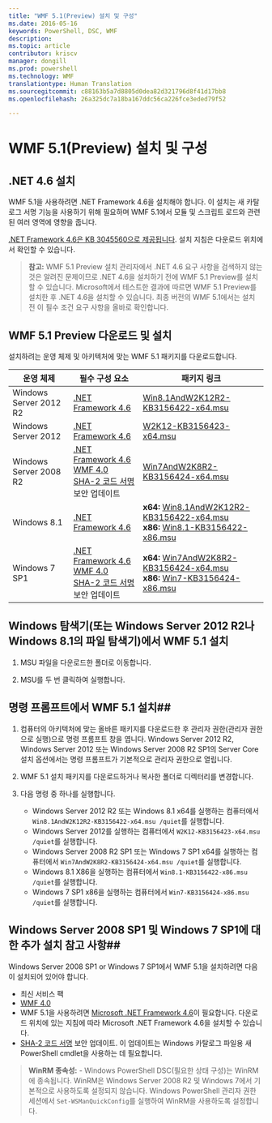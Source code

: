 ```yaml
---
title: "WMF 5.1(Preview) 설치 및 구성"
ms.date: 2016-05-16
keywords: PowerShell, DSC, WMF
description: 
ms.topic: article
contributor: kriscv
manager: dongill
ms.prod: powershell
ms.technology: WMF
translationtype: Human Translation
ms.sourcegitcommit: c88163b5a7d8805d0dea82d321796d8f41d17bb8
ms.openlocfilehash: 26a325dc7a18ba167ddc56ca226fce3eded79f52

---
```


# WMF 5.1(Preview) 설치 및 구성 #

## .NET 4.6 설치
WMF 5.1을 사용하려면 .NET Framework 4.6을 설치해야 합니다. 이 설치는 새 카탈로그 서명 기능을 사용하기 위해 필요하며 WMF 5.1에서 모듈 및 스크립트 로드와 관련된 여러 영역에 영향을 줍니다. 

[.NET Framework 4.6은 KB 3045560으로 제공됩니다](https://support.microsoft.com/en-us/kb/3045560). 설치 지침은 다운로드 위치에서 확인할 수 있습니다.

> **참고:** WMF 5.1 Preview 설치 관리자에서 .NET 4.6 요구 사항을 검색하지 않는 것은 알려진 문제이므로 .NET 4.6을 설치하기 전에 WMF 5.1 Preview를 설치할 수 있습니다. Microsoft에서 테스트한 결과에 따르면 WMF 5.1 Preview를 설치한 후 .NET 4.6을 설치할 수 있습니다. 최종 버전의 WMF 5.1에서는 설치 전 이 필수 조건 요구 사항을 올바로 확인합니다. 

## WMF 5.1 Preview 다운로드 및 설치

설치하려는 운영 체제 및 아키텍처에 맞는 WMF 5.1 패키지를 다운로드합니다.

| 운영 체제       | 필수 구성 요소 | 패키지 링크             |
|------------------------|---------------|---------------------------|
| Windows Server 2012 R2 | [.NET Framework 4.6](https://support.microsoft.com/en-us/kb/3045560) | [Win8.1AndW2K12R2-KB3156422-x64.msu](http://go.microsoft.com/fwlink/?LinkID=823586)|
| Windows Server 2012    | [.NET Framework 4.6](https://support.microsoft.com/en-us/kb/3045560) | [W2K12-KB3156423-x64.msu](http://go.microsoft.com/fwlink/?LinkID=823587)|
| Windows Server 2008 R2 | [.NET Framework 4.6](https://support.microsoft.com/en-us/kb/3045560) </br> [WMF 4.0](http://www.microsoft.com/en-us/download/details.aspx?id=40855) </br> [SHA-2 코드 서명](https://technet.microsoft.com/en-us/library/security/3033929) 보안 업데이트 | [Win7AndW2K8R2-KB3156424-x64.msu](http://go.microsoft.com/fwlink/?LinkID=823588) |
| Windows 8.1            | [.NET Framework 4.6](https://support.microsoft.com/en-us/kb/3045560) | **x64:** [Win8.1AndW2K12R2-KB3156422-x64.msu](http://go.microsoft.com/fwlink/?LinkID=823586) </br> **x86:** [Win8.1-KB3156422-x86.msu](http://go.microsoft.com/fwlink/?LinkID=823589) |
| Windows 7 SP1          | [.NET Framework 4.6](https://support.microsoft.com/en-us/kb/3045560) </br> [WMF 4.0](http://www.microsoft.com/en-us/download/details.aspx?id=40855) </br> [SHA-2 코드 서명](https://technet.microsoft.com/en-us/library/security/3033929) 보안 업데이트 | **x64:** [Win7AndW2K8R2-KB3156424-x64.msu](http://go.microsoft.com/fwlink/?LinkID=823588) </br> **x86:** [Win7-KB3156424-x86.msu](http://go.microsoft.com/fwlink/?LinkID=823590) |


## Windows 탐색기(또는 Windows Server 2012 R2나 Windows 8.1의 파일 탐색기)에서 WMF 5.1 설치

1. MSU 파일을 다운로드한 폴더로 이동합니다.

2. MSU를 두 번 클릭하여 실행합니다.

## 명령 프롬프트에서 WMF 5.1 설치##

1. 컴퓨터의 아키텍처에 맞는 올바른 패키지를 다운로드한 후 관리자 권한(관리자 권한으로 실행)으로 명령 프롬프트 창을 엽니다. Windows Server 2012 R2, Windows Server 2012 또는 Windows Server 2008 R2 SP1의 Server Core 설치 옵션에서는 명령 프롬프트가 기본적으로 관리자 권한으로 열립니다.

2. WMF 5.1 설치 패키지를 다운로드하거나 복사한 폴더로 디렉터리를 변경합니다.

3. 다음 명령 중 하나를 실행합니다.
    - Windows Server 2012 R2 또는 Windows 8.1 x64를 실행하는 컴퓨터에서 `Win8.1AndW2K12R2-KB3156422-x64.msu /quiet`를 실행합니다.
    - Windows Server 2012를 실행하는 컴퓨터에서 `W2K12-KB3156423-x64.msu /quiet`를 실행합니다.
    - Windows Server 2008 R2 SP1 또는 Windows 7 SP1 x64를 실행하는 컴퓨터에서 `Win7AndW2K8R2-KB3156424-x64.msu /quiet`를 실행합니다.
    - Windows 8.1 X86을 실행하는 컴퓨터에서 `Win8.1-KB3156422-x86.msu /quiet`를 실행합니다.
    - Windows 7 SP1 x86을 실행하는 컴퓨터에서 `Win7-KB3156424-x86.msu /quiet`를 실행합니다.

## Windows Server 2008 SP1 및 Windows 7 SP1에 대한 추가 설치 참고 사항##
Windows Server 2008 SP1 or Windows 7 SP1에서 WMF 5.1을 설치하려면 다음이 설치되어 있어야 합니다.
- 최신 서비스 팩
- [WMF 4.0](http://www.microsoft.com/en-us/download/details.aspx?id=40855)
- WMF 5.1을 사용하려면 [Microsoft .NET Framework 4.6](https://support.microsoft.com/en-us/kb/3045560)이 필요합니다. 다운로드 위치에 있는 지침에 따라 Microsoft .NET Framework 4.6을 설치할 수 있습니다.
- [SHA-2 코드 서명](https://technet.microsoft.com/en-us/library/security/3033929) 보안 업데이트. 이 업데이트는 Windows 카탈로그 파일용 새 PowerShell cmdlet을 사용하는 데 필요합니다. 

> **WinRM 종속성:** - Windows PowerShell DSC(필요한 상태 구성)는 WinRM에 종속됩니다. WinRM은 Windows Server 2008 R2 및 Windows 7에서 기본적으로 사용하도록 설정되지 않습니다. Windows PowerShell 관리자 권한 세션에서 `Set-WSManQuickConfig`를 실행하여 WinRM을 사용하도록 설정합니다.




<!--HONumber=Aug16_HO3-->


